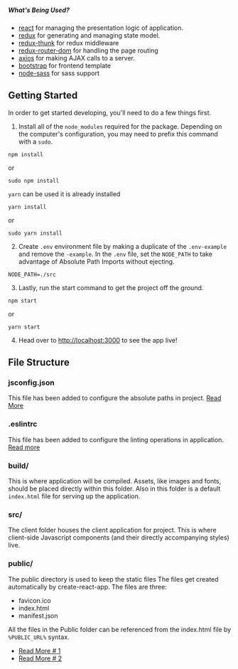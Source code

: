 ##### What's Being Used?

- [react](http://facebook.github.io/react/) for managing the presentation logic of application.
- [redux](http://redux.js.org/) for generating and managing state model.
- [redux-thunk](https://www.npmjs.com/package/redux-thunk) for redux middleware
- [redux-router-dom](https://www.npmjs.com/package/react-router-dom) for handling the page routing
- [axios](https://www.npmjs.com/package/axios) for making AJAX calls to a server.
- [bootstrap](https://www.npmjs.com/package/bootstrap) for frontend template
- [node-sass](https://npmjs.org/package/node-sass) for sass support

## Getting Started

In order to get started developing, you'll need to do a few things first.

1. Install all of the `node_modules` required for the package. Depending on the computer's configuration, you may need to prefix this command with a `sudo`.

```
npm install
```

or

```
sudo npm install
```

`yarn` can be used it is already installed

```
yarn install
```

or

```
sudo yarn install
```

2. Create `.env` environment file by making a duplicate of the `.env-example` and remove the `-example`. In the `.env` file, set the `NODE_PATH` to take advantage of Absolute Path Imports without ejecting.

```
NODE_PATH=./src
```

3. Lastly, run the start command to get the project off the ground.

```
npm start
```

or

```
yarn start
```

4. Head over to [http://localhost:3000](http://localhost:3000) to see the app live!

## File Structure

### jsconfig.json

This file has been added to configure the absolute paths in project.
[Read More](https://create-react-app.dev/docs/importing-a-component/#absolute-imports)

### .eslintrc

This file has been added to configure the linting operations in application.
[Read more](https://youtu.be/bfyI9yl3qfE)

### build/

This is where application will be compiled. Assets, like images and fonts, should be placed directly within this folder. Also in this folder is a default `index.html` file for serving up the application.

### src/

The client folder houses the client application for project. This is where client-side Javascript components (and their directly accompanying styles) live.

### public/

The public directory is used to keep the static files
The files get created automatically by create-react-app. The files are three:

- favicon.ico
- index.html
- manifest.json

All the files in the Public folder can be referenced from the index.html file by `%PUBLIC_URL%` syntax.

- [Read More # 1](https://create-react-app.dev/docs/using-the-public-folder/)
- [Read More # 2](https://medium.com/@jenniferdobak/the-public-folder-and-favicons-in-create-react-app-8dc2cc1d492b)
